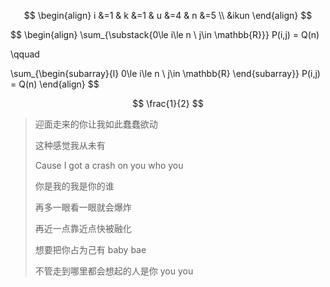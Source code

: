 




$$
\begin{align}
	i &=1 & k &=1 & u &=4 & n &=5
    \\
    &ikun
\end{align}
$$





$$
\begin{align}
\sum_{\substack{0\le i\le n \\
j\in \mathbb{R}}}
P(i,j) = Q(n)
 
 \qquad
 
\sum_{\begin{subarray}{l}
    0\le i\le n \\
    j\in \mathbb{R}
\end{subarray}}
P(i,j) = Q(n)
\end{align}
$$

$$
\frac{1}{2}
$$









>
>迎面走来的你让我如此蠢蠢欲动
>
>这种感觉我从未有
>
>Cause I got a crash on you who you
>
>你是我的我是你的谁
>
>再多一眼看一眼就会爆炸
>
>再近一点靠近点快被融化
>
>想要把你占为己有 baby bae
>
>不管走到哪里都会想起的人是你 you you

